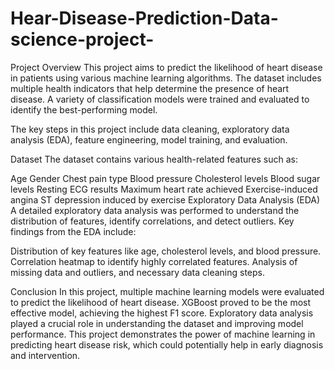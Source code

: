 # Hear-Disease-Prediction-Data-science-project-
Project Overview
This project aims to predict the likelihood of heart disease in patients using various machine learning algorithms. The dataset includes multiple health indicators that help determine the presence of heart disease. A variety of classification models were trained and evaluated to identify the best-performing model.

The key steps in this project include data cleaning, exploratory data analysis (EDA), feature engineering, model training, and evaluation.

Dataset
The dataset contains various health-related features such as:

Age
Gender
Chest pain type
Blood pressure
Cholesterol levels
Blood sugar levels
Resting ECG results
Maximum heart rate achieved
Exercise-induced angina
ST depression induced by exercise
Exploratory Data Analysis (EDA)
A detailed exploratory data analysis was performed to understand the distribution of features, identify correlations, and detect outliers. Key findings from the EDA include:

Distribution of key features like age, cholesterol levels, and blood pressure.
Correlation heatmap to identify highly correlated features.
Analysis of missing data and outliers, and necessary data cleaning steps.

Conclusion
In this project, multiple machine learning models were evaluated to predict the likelihood of heart disease. XGBoost proved to be the most effective model, achieving the highest F1 score. Exploratory data analysis played a crucial role in understanding the dataset and improving model performance. This project demonstrates the power of machine learning in predicting heart disease risk, which could potentially help in early diagnosis and intervention.






